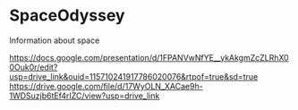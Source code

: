 # SpaceOdyssey
Information about space

https://docs.google.com/presentation/d/1FPANVwNfYE__ykAkgmZcZLRhX00Ouk0r/edit?usp=drive_link&ouid=115710241917786020076&rtpof=true&sd=true
https://drive.google.com/file/d/17WyOLN_XACae9h-1WDSuzjb6tEf4rIZC/view?usp=drive_link
